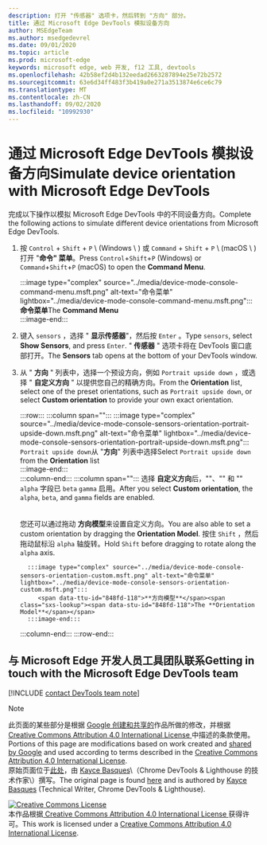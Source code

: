 ```yaml
---
description: 打开 "传感器" 选项卡，然后转到 "方向" 部分。
title: 通过 Microsoft Edge DevTools 模拟设备方向
author: MSEdgeTeam
ms.author: msedgedevrel
ms.date: 09/01/2020
ms.topic: article
ms.prod: microsoft-edge
keywords: microsoft edge, web 开发, f12 工具, devtools
ms.openlocfilehash: 42b58ef2d4b132eedad2663287894e25e72b2572
ms.sourcegitcommit: 63e6d34ff483f3b419a0e271a3513874e6ce6c79
ms.translationtype: MT
ms.contentlocale: zh-CN
ms.lasthandoff: 09/02/2020
ms.locfileid: "10992930"
---
```

<!-- Copyright Kayce Basques 

   Licensed under the Apache License, Version 2.0 (the "License");
   you may not use this file except in compliance with the License.
   You may obtain a copy of the License at

       https://www.apache.org/licenses/LICENSE-2.0

   Unless required by applicable law or agreed to in writing, software
   distributed under the License is distributed on an "AS IS" BASIS,
   WITHOUT WARRANTIES OR CONDITIONS OF ANY KIND, either express or implied.
   See the License for the specific language governing permissions and
   limitations under the License.  -->

# <span data-ttu-id="848fd-104">通过 Microsoft Edge DevTools 模拟设备方向</span><span class="sxs-lookup"><span data-stu-id="848fd-104">Simulate device orientation with Microsoft Edge DevTools</span></span>  

<span data-ttu-id="848fd-105">完成以下操作以模拟 Microsoft Edge DevTools 中的不同设备方向。</span><span class="sxs-lookup"><span data-stu-id="848fd-105">Complete the following actions to simulate different device orientations from Microsoft Edge DevTools.</span></span>  

<!--todo: update device orientation section when available -->  

1.  <span data-ttu-id="848fd-106">按 `Control` + `Shift` + `P` \ (Windows \ ) 或 `Command` + `Shift` + `P` \ (macOS \ ) 打开 "**命令" 菜单**。</span><span class="sxs-lookup"><span data-stu-id="848fd-106">Press `Control`+`Shift`+`P` \(Windows\) or `Command`+`Shift`+`P` \(macOS\) to open the **Command Menu**.</span></span>  
    
    :::image type="complex" source="../media/device-mode-console-command-menu.msft.png" alt-text="命令菜单" lightbox="../media/device-mode-console-command-menu.msft.png":::
       <span data-ttu-id="848fd-108">**命令菜单**</span><span class="sxs-lookup"><span data-stu-id="848fd-108">The **Command Menu**</span></span>  
    :::image-end:::  
    
1.  <span data-ttu-id="848fd-109">键入 `sensors` ，选择 " **显示传感器**"，然后按 `Enter` 。</span><span class="sxs-lookup"><span data-stu-id="848fd-109">Type `sensors`, select **Show Sensors**, and press `Enter`.</span></span>  <span data-ttu-id="848fd-110">" **传感器** " 选项卡将在 DevTools 窗口底部打开。</span><span class="sxs-lookup"><span data-stu-id="848fd-110">The **Sensors** tab opens at the bottom of your DevTools window.</span></span>  
1.  <span data-ttu-id="848fd-111">从 " **方向** " 列表中，选择一个预设方向，例如 `Portrait upside down` ，或选择 " **自定义方向** " 以提供您自己的精确方向。</span><span class="sxs-lookup"><span data-stu-id="848fd-111">From the **Orientation** list, select one of the preset orientations, such as `Portrait upside down`, or select **Custom orientation** to provide your own exact orientation.</span></span>  
    
    :::row:::
       :::column span="":::
          :::image type="complex" source="../media/device-mode-console-sensors-orientation-portrait-upside-down.msft.png" alt-text="命令菜单" lightbox="../media/device-mode-console-sensors-orientation-portrait-upside-down.msft.png":::
             <span data-ttu-id="848fd-113">`Portrait upside down`从 "**方向**" 列表中选择</span><span class="sxs-lookup"><span data-stu-id="848fd-113">Select `Portrait upside down` from the **Orientation** list</span></span>  
          :::image-end:::  
       :::column-end:::
       :::column span="":::
          <span data-ttu-id="848fd-114">选择 **自定义方向**后，""、"" 和 "" `alpha` 字段已 `beta` `gamma` 启用。</span><span class="sxs-lookup"><span data-stu-id="848fd-114">After you select **Custom orientation**, the `alpha`, `beta`, and `gamma` fields are enabled.</span></span>  
          <!--See [Alpha][alpha], [Beta][beta], and [Gamma][gamma] to understand how each axis works.  -->  
          <!--todo: update links to alpha, beta, and gamma section when available -->  
          <span data-ttu-id="848fd-115">您还可以通过拖动 **方向模型**来设置自定义方向。</span><span class="sxs-lookup"><span data-stu-id="848fd-115">You are also able to set a custom orientation by dragging the **Orientation Model**.</span></span>  <span data-ttu-id="848fd-116">按住 `Shift` ，然后拖动鼠标沿 `alpha` 轴旋转。</span><span class="sxs-lookup"><span data-stu-id="848fd-116">Hold `Shift` before dragging to rotate along the `alpha` axis.</span></span>  
          
          :::image type="complex" source="../media/device-mode-console-sensors-orientation-custom.msft.png" alt-text="命令菜单" lightbox="../media/device-mode-console-sensors-orientation-custom.msft.png":::
             <span data-ttu-id="848fd-118">**方向模型**</span><span class="sxs-lookup"><span data-stu-id="848fd-118">The **Orientation Model**</span></span>  
          :::image-end:::  
       :::column-end:::
    :::row-end:::
    
## <span data-ttu-id="848fd-119">与 Microsoft Edge 开发人员工具团队联系</span><span class="sxs-lookup"><span data-stu-id="848fd-119">Getting in touch with the Microsoft Edge DevTools team</span></span>  

[!INCLUDE [contact DevTools team note](../includes/contact-devtools-team-note.md)]  

<!-- links -->  

<!--[WebFundamentasNativeHardwareDeviceOrientationIndex]: /web/fundamentals/native-hardware/device-orientation/index "Device Orientation & Motion"  -->  
<!--[WebFundamentasNativeHardwareDeviceOrientationIndexAlpha]: /web/fundamentals/native-hardware/device-orientation/index#alpha "Alpha - Device Orientation & Motion"  -->  
<!--[WebFundamentasNativeHardwareDeviceOrientationIndexBeta]: /web/fundamentals/native-hardware/device-orientation/index#beta "Beta - Device Orientation & Motion"  -->  
<!--[WebFundamentasNativeHardwareDeviceOrientationIndexGamma]: /web/fundamentals/native-hardware/device-orientation/index#gamma "Gamma - Device Orientation & Motion"  -->  

> [!NOTE]
> <span data-ttu-id="848fd-120">此页面的某些部分是根据 [Google 创建和共享的][GoogleSitePolicies]作品所做的修改，并根据[ Creative Commons Attribution 4.0 International License ][CCA4IL]中描述的条款使用。</span><span class="sxs-lookup"><span data-stu-id="848fd-120">Portions of this page are modifications based on work created and [shared by Google][GoogleSitePolicies] and used according to terms described in the [Creative Commons Attribution 4.0 International License][CCA4IL].</span></span>  
> <span data-ttu-id="848fd-121">原始页面位于[此处](https://developers.google.com/web/tools/chrome-devtools/device-mode/orientation)，由 [Kayce Basques][KayceBasques]\（Chrome DevTools \& Lighthouse 的技术作家\）撰写。</span><span class="sxs-lookup"><span data-stu-id="848fd-121">The original page is found [here](https://developers.google.com/web/tools/chrome-devtools/device-mode/orientation) and is authored by [Kayce Basques][KayceBasques] \(Technical Writer, Chrome DevTools \& Lighthouse\).</span></span>  

[![Creative Commons License][CCby4Image]][CCA4IL]  
<span data-ttu-id="848fd-123">本作品根据[ Creative Commons Attribution 4.0 International License ][CCA4IL]获得许可。</span><span class="sxs-lookup"><span data-stu-id="848fd-123">This work is licensed under a [Creative Commons Attribution 4.0 International License][CCA4IL].</span></span>  

[CCA4IL]: https://creativecommons.org/licenses/by/4.0  
[CCby4Image]: https://i.creativecommons.org/l/by/4.0/88x31.png  
[GoogleSitePolicies]: https://developers.google.com/terms/site-policies  
[KayceBasques]: https://developers.google.com/web/resources/contributors/kaycebasques  
